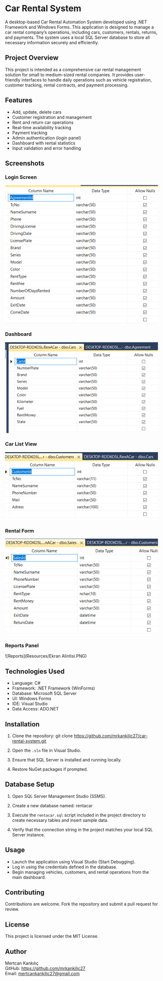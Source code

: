 # Car Rental System

A desktop-based Car Rental Automation System developed using .NET Framework and Windows Forms. This application is designed to manage a car rental company’s operations, including cars, customers, rentals, returns, and payments. The system uses a local SQL Server database to store all necessary information securely and efficiently.

## Project Overview

This project is intended as a comprehensive car rental management solution for small to medium-sized rental companies. It provides user-friendly interfaces to handle daily operations such as vehicle registration, customer tracking, rental contracts, and payment processing.

## Features

- Add, update, delete cars
- Customer registration and management
- Rent and return car operations
- Real-time availability tracking
- Payment tracking
- Admin authentication (login panel)
- Dashboard with rental statistics
- Input validation and error handling

## Screenshots

### Login Screen
![Login](Resources/2.PNG)

### Dashboard
![Dashboard](Resources/3.PNG)

### Car List View
![Car List](Resources/4.PNG)

### Rental Form
![Rental Form](Resources/5.PNG)

### Reports Panel
![Reports](Resources/Ekran Alìntìsì.PNG)


## Technologies Used

- Language: C#
- Framework: .NET Framework (WinForms)
- Database: Microsoft SQL Server
- UI: Windows Forms
- IDE: Visual Studio
- Data Access: ADO.NET

## Installation

1. Clone the repository: git clone https://github.com/mrkankilic27/car-rental-system.git

2. Open the `.sln` file in Visual Studio.

3. Ensure that SQL Server is installed and running locally.

4. Restore NuGet packages if prompted.

## Database Setup

1. Open SQL Server Management Studio (SSMS).

2. Create a new database named: rentacar

3. Execute the `rentacar.sql` script included in the project directory to create necessary tables and insert sample data.

4. Verify that the connection string in the project matches your local SQL Server instance.

## Usage

- Launch the application using Visual Studio (Start Debugging).
- Log in using the credentials defined in the database.
- Begin managing vehicles, customers, and rental operations from the main dashboard.

## Contributing

Contributions are welcome. Fork the repository and submit a pull request for review.

## License

This project is licensed under the MIT License.

## Author

Mertcan Kankılıç  
GitHub: https://github.com/mrkankilic27  
Email: mertcankankilic27@gmail.com


